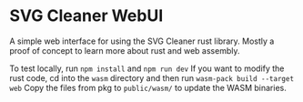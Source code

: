 # SVG Cleaner WebUI

A simple web interface for using the SVG Cleaner rust library. Mostly a proof of concept to learn more about rust and web assembly.

To test locally, run `npm install` and `npm run dev`
If you want to modify the rust code, cd into the `wasm` directory and then run `wasm-pack build --target web` 
Copy the files from pkg to `public/wasm/` to update the WASM binaries.
